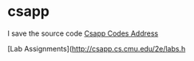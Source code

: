 # csapp
I save the source code
[Csapp Codes Address](http://csapp.cs.cmu.edu/public/code.html)
  
[Lab Assignments](http://csapp.cs.cmu.edu/2e/labs.h
